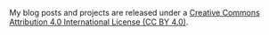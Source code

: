My blog posts and projects are released under a [Creative Commons Attribution 4.0 International License (CC BY 4.0)](https://creativecommons.org/licenses/by/4.0/).